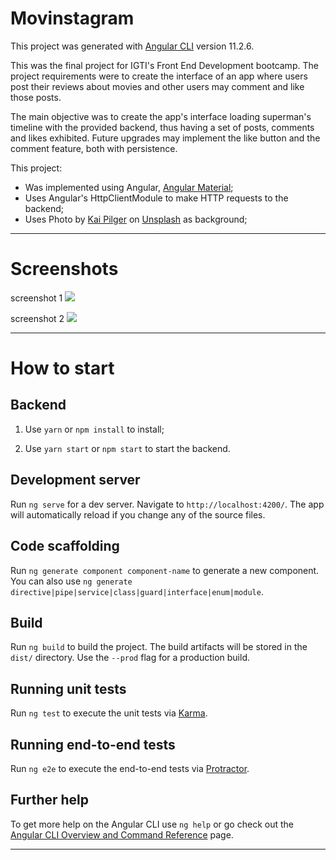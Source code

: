 # Movinstagram

This project was generated with [Angular CLI](https://github.com/angular/angular-cli) version 11.2.6.

This was the final project for IGTI's Front End Development bootcamp. The project requirements were to create the interface of an app where users post their reviews about movies and other users may comment and like those posts. 

The main objective was to create the app's interface loading superman's timeline with the provided backend, thus having a set of posts, comments and likes exhibited. Future upgrades may implement the like button and the comment feature, both with persistence.

This project:

- Was implemented using Angular, [Angular Material](https://material.angular.io/);
- Uses Angular's HttpClientModule to make HTTP requests to the backend;
- Uses Photo by [Kai Pilger](https://unsplash.com/@kaip?utm_source=unsplash&utm_medium=referral&utm_content=creditCopyText) on [Unsplash](https://unsplash.com/s/photos/starry-sky?utm_source=unsplash&utm_medium=referral&utm_content=creditCopyText) as background;

--------------------------------------------------------------------------------------------------------------------------------------------------------------------------------------------

# Screenshots
screenshot 1
![](https://user-images.githubusercontent.com/79882701/118046271-76b08400-b34f-11eb-9b95-d81b5f0ef79e.png)

screenshot 2
![](https://user-images.githubusercontent.com/79882701/118046263-757f5700-b34f-11eb-9377-6efe45f2b3b2.png)

-----------------------------------------------------------------------

# How to start

## Backend

1) Use `yarn` or `npm install` to install;

2) Use `yarn start` or `npm start` to start the backend. 

## Development server

Run `ng serve` for a dev server. Navigate to `http://localhost:4200/`. The app will automatically reload if you change any of the source files.

## Code scaffolding

Run `ng generate component component-name` to generate a new component. You can also use `ng generate directive|pipe|service|class|guard|interface|enum|module`.

## Build

Run `ng build` to build the project. The build artifacts will be stored in the `dist/` directory. Use the `--prod` flag for a production build.

## Running unit tests

Run `ng test` to execute the unit tests via [Karma](https://karma-runner.github.io).

## Running end-to-end tests

Run `ng e2e` to execute the end-to-end tests via [Protractor](http://www.protractortest.org/).

## Further help

To get more help on the Angular CLI use `ng help` or go check out the [Angular CLI Overview and Command Reference](https://angular.io/cli) page.

----------------------------------------------------------------------------------



